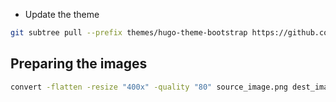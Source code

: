 - Update the theme

```bash
git subtree pull --prefix themes/hugo-theme-bootstrap https://github.com/razonyang/hugo-theme-bootstrap.git vX.Y.Z --squash
```

## Preparing the images

```bash
convert -flatten -resize "400x" -quality "80" source_image.png dest_image.jpg
```

